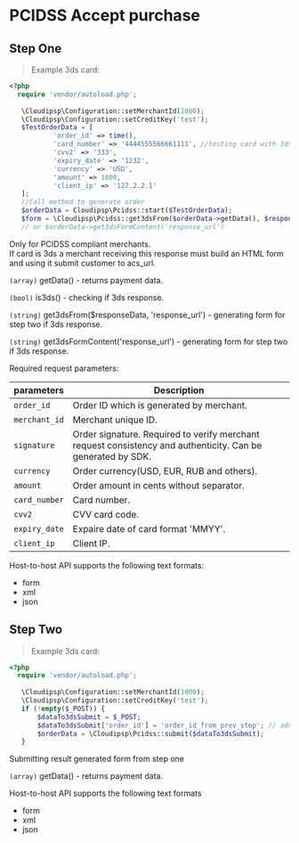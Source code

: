 # PCIDSS Accept purchase

## Step One

> Example 3ds card:

```php
<?php
  require 'vendor/autoload.php';
  
   \Cloudipsp\Configuration::setMerchantId(1000);
   \Cloudipsp\Configuration::setCreditKey('test');
   $TestOrderData = [
           'order_id' => time(),
           'card_number' => '4444555566661111', //testing card with 3ds
           'cvv2' => '333',
           'expiry_date' => '1232',
           'currency' => 'USD',
           'amount' => 1000,
           'client_ip' => '127.2.2.1'
   ];
   //Call method to generate order
   $orderData = Cloudipsp\Pcidss::start($TestOrderData);
   $form = \Cloudipsp\Pcidss::get3dsFrom($orderData->getData(), $response_url . 'response_url');
   // or $orderData->get3dsFormContent('response_url')
```   
<aside class="warning">
Only for PCIDSS compliant merchants.<br/>
If card is 3ds a merchant receiving this response must build an HTML form and using it submit customer to acs_url.
</aside>     

```(array)``` <span class="green">getData()</span> - returns payment data.

```(bool)``` <span class="green">is3ds()</span> - checking if 3ds response.

```(string)``` <span class="green">get3dsFrom($responseData, 'response_url')</span> - generating form for step two if 3ds response.

```(string)``` <span class="green">get3dsFormContent('response_url')</span> - generating form for step two if 3ds response.


Required request parameters:

parameters      | Description                                                                                      
----------------|-------------------------------------------------------------------------------------------------------
```order_id```        | Order ID which is generated by merchant.                                                            
```merchant_id```     | Merchant unique ID.                                                                
```signature```       | Order signature. Required to verify merchant request consistency and authenticity. Can be generated by SDK.
```currency```     | Order currency(USD, EUR, RUB and others).
```amount```	        | Order amount in cents without separator.
```card_number```     | Card number.
```cvv2```	        | CVV card code.
```expiry_date```	        | Expaire date of card format 'MMYY'.
```client_ip```	        | Client IP.

Host-to-host API supports the following text formats:

* form
* xml 
* json

## Step Two

> Example 3ds card:

```php
<?php
  require 'vendor/autoload.php';
  
   \Cloudipsp\Configuration::setMerchantId(1000);
   \Cloudipsp\Configuration::setCreditKey('test');
   if (!empty($_POST)) {
       $dataTo3dsSubmit = $_POST;
       $dataTo3dsSubmit['order_id'] = 'order_id_from_prev_step'; // adding order id from prev step
       $orderData = \Cloudipsp\Pcidss::submit($dataTo3dsSubmit);
   }
``` 
Submitting result generated form from step one

```(array)``` <span class="green">getData()</span> - returns payment data.

Host-to-host API supports the following text formats

* form
* xml 
* json
